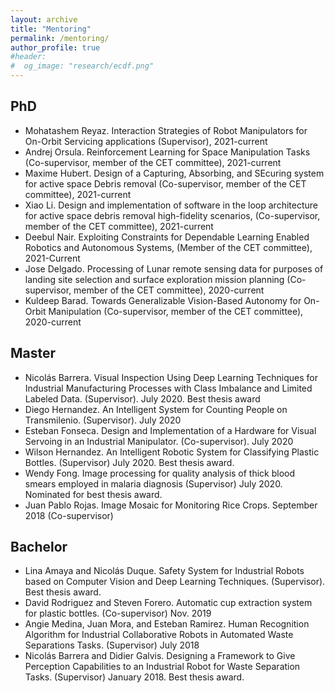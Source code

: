 ```yaml
---
layout: archive
title: "Mentoring"
permalink: /mentoring/
author_profile: true
#header:
#  og_image: "research/ecdf.png"
---
```




## PhD

-   Mohatashem Reyaz. Interaction Strategies of Robot Manipulators for On-Orbit Servicing applications (Supervisor), 2021-current
-	Andrej Orsula.  Reinforcement Learning for Space Manipulation Tasks (Co-supervisor, member of the CET committee), 2021-current
-	Maxime Hubert. Design of a Capturing, Absorbing, and SEcuring system for active space Debris removal (Co-supervisor, member of the CET committee), 2021-current
-	Xiao Li. Design and implementation of software in the loop architecture for active space debris removal high-fidelity scenarios, (Co-supervisor, member of the CET committee), 2021-current
-	Deebul Nair. Exploiting Constraints for Dependable Learning Enabled Robotics and Autonomous Systems, (Member of the CET committee), 2021-Current
-   Jose Delgado. Processing of Lunar remote sensing data for purposes of landing site selection and surface exploration mission planning (Co-supervisor, member of the CET committee), 2020-current
-	Kuldeep Barad. Towards Generalizable Vision-Based Autonomy for On-Orbit Manipulation (Co-supervisor, member of the CET committee), 2020-current

## Master

-	Nicolás Barrera. Visual Inspection Using Deep Learning Techniques for Industrial Manufacturing Processes with Class Imbalance and Limited Labeled Data. (Supervisor). July 2020. Best thesis award
-	Diego Hernandez. An Intelligent System for Counting People on Transmilenio. (Supervisor). July 2020
-	Esteban Fonseca. Design and Implementation of a Hardware for Visual Servoing in an Industrial Manipulator. (Co-supervisor). July 2020
-	Wilson Hernandez. An Intelligent Robotic System for Classifying Plastic Bottles. (Supervisor) July 2020. Best thesis award.
-	Wendy Fong. Image processing for quality analysis of thick blood smears employed in malaria diagnosis (Supervisor) July 2020. Nominated for best thesis award.
-	Juan Pablo Rojas. Image Mosaic for Monitoring Rice Crops. September 2018 (Co-supervisor)

## Bachelor 

-	Lina Amaya and Nicolás Duque. Safety System for Industrial Robots based on Computer Vision and Deep Learning Techniques. (Supervisor). Best thesis award.
-	David Rodriguez and Steven Forero. Automatic cup extraction system for plastic bottles. (Co-supervisor) Nov. 2019
-	Angie Medina, Juan Mora, and Esteban Ramirez. Human Recognition Algorithm for Industrial Collaborative Robots in Automated Waste Separations Tasks. (Supervisor) July 2018
-	Nicolás Barrera and Didier Galvis. Designing a Framework to Give Perception Capabilities to an Industrial Robot for Waste Separation Tasks. (Supervisor) January 2018. Best thesis award.


